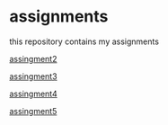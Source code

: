 # assignments
this repository contains my assignments

[assingment2](https://github.com/SjoerdNotenboom/assignments/blob/master/assignment2-Copy1.ipynb)

[assingment3](https://github.com/SjoerdNotenboom/assignments/blob/master/assignment3-Copy1%20(1).ipynb)

[assingment4](https://github.com/SjoerdNotenboom/assignments/blob/master/assignment4-Copy1.ipynb)

[assingment5](https://github.com/SjoerdNotenboom/assignments/blob/master/Graded_assignment1%20(2).ipynb)
